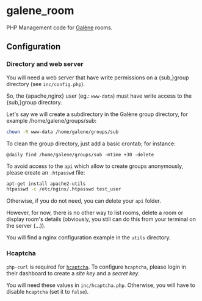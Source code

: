 # galene_room

PHP Management code for [Galène](https://galene.org) rooms.

## Configuration

### Directory and web server

You will need a web server that have write permissions on a {sub,}group directory (see `inc/config.php`).

So, the {apache,nginx} user (eg.: `www-data`) must have write access to the {sub,}group directory.

Let's say we will create a subdirectory in the Galène group directory, for example /home/galene/groups/sub:

```bash
chown -R www-data /home/galene/groups/sub
```

To clean the group directory, just add a basic crontab; for instance:

```
@daily find /home/galene/groups/sub -mtime +30 -delete
```

To avoid access to the `api` which allow to create groups anonymously, please create an `.htpasswd` file:

```bash
apt-get install apache2-utils
htpasswd -c /etc/nginx/.htpasswd test_user
```

Otherwise, if you do not need, you can delete your `api` folder.

However, for now, there is no other way to list rooms, delete a room or display room's details (obviously, you still can do this from your terminal on the server (...)).

You will find a nginx configuration example in the `utils` directory.

### Hcaptcha

`php-curl` is required for [`hcaptcha`](https://www.hcaptcha.com/). To configure `hcaptcha`, please login in their dashboard to create a _site key_ and a _secret key_.

You will need these values in `inc/hcaptcha.php`. Otherwise, you will have to disable `hcaptcha` (set it to `false`).

